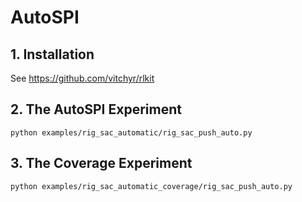 # AutoSPI 
## 1. Installation
See https://github.com/vitchyr/rlkit

## 2. The AutoSPI Experiment
```
python examples/rig_sac_automatic/rig_sac_push_auto.py
```

## 3. The Coverage Experiment
```
python examples/rig_sac_automatic_coverage/rig_sac_push_auto.py
```
